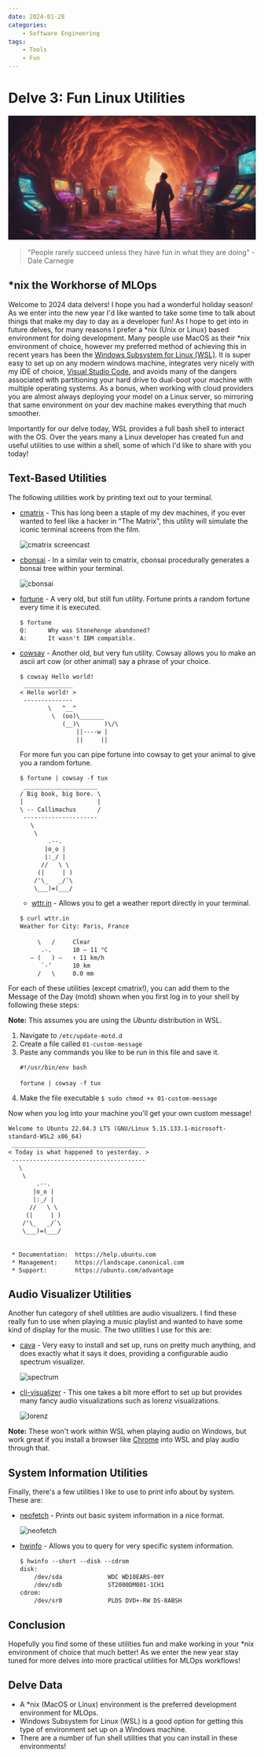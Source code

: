 ```yaml
---
date: 2024-01-28
categories: 
    - Software Engineering
tags: 
    - Tools 
    - Fun
---
```


# Delve 3: Fun Linux Utilities

![Banner](../assets/images/banners/delve3.png)

> "People rarely succeed unless they have fun in what they are doing" - Dale Carnegie

## *nix the Workhorse of MLOps

Welcome to 2024 data delvers! I hope you had a wonderful holiday season! As we enter into the new year I'd like wanted to take some time to talk about things that make my day to day as a developer fun! As I hope to get into in future delves, for many reasons I prefer a *nix (Unix or Linux) based environment for doing development. Many people use MacOS as their *nix environment of choice, however my preferred method of achieving this in recent years has been the [Windows Subsystem for Linux (WSL)](https://learn.microsoft.com/en-us/windows/wsl/about). It is super easy to set up on any modern windows machine, integrates very nicely with my IDE of choice, [Visual Studio Code](https://code.visualstudio.com/docs/remote/wsl), and avoids many of the dangers associated with partitioning your hard drive to dual-boot your machine with multiple operating systems. As a bonus, when working with cloud providers you are almost always deploying your model on a Linux server, so mirroring that same environment on your dev machine makes everything that much smoother.

<!-- more -->

Importantly for our delve today, WSL provides a full bash shell to interact with the OS. Over the years many a Linux developer has created fun and useful utilities to use within a shell, some of which I'd like to share with you today!

## Text-Based Utilities

The following utilities work by printing text out to your terminal.

* [cmatrix](https://github.com/abishekvashok/cmatrix) - This has long been a staple of my dev machines, if you ever wanted to feel like a hacker in "The Matrix", this utility will simulate the iconic terminal screens from the film.

    ![cmatrix screencast](https://github.com/abishekvashok/cmatrix/raw/master/data/img/capture_orig.gif)

* [cbonsai](https://gitlab.com/jallbrit/cbonsai) - In a similar vein to cmatrix, cbonsai procedurally generates a bonsai tree within your terminal.

    ![cbonsai](https://user-content.gitlab-static.net/516ebf93882a9132c52dfbd25843c529d6f7ce95/68747470733a2f2f692e696d6775722e636f6d2f726e714a7833502e676966)

* [fortune](https://en.wikipedia.org/wiki/Fortune_(Unix)) - A very old, but still fun utility. Fortune prints a random fortune every time it is executed.

    ```
    $ fortune
    Q:      Why was Stonehenge abandoned?
    A:      It wasn't IBM compatible.  
    ```

* [cowsay](https://en.wikipedia.org/wiki/Cowsay) - Another old, but very fun utility. Cowsay allows you to make an ascii art cow (or other animal) say a phrase of your choice.
 
    ```
    $ cowsay Hello world!
     ______________
    < Hello world! >
     --------------
            \   ^__^
             \  (oo)\_______
                (__)\       )\/\
                    ||----w |
                    ||     ||
    ```

    For more fun you can pipe fortune into cowsay to get your animal to give you a random fortune.

    ```
    $ fortune | cowsay -f tux
     _____________________
    / Big book, big bore. \
    |                     |
    \ -- Callimachus      /
     ---------------------
       \
        \
            .--.
           |o_o |
           |:_/ |
          //   \ \
         (|     | )
        /'\_   _/`\
        \___)=(___/
    ```

    * [wttr.in](https://github.com/chubin/wttr.in) - Allows you to get a weather report directly in your terminal.

    ```
    $ curl wttr.in
    Weather for City: Paris, France
    
         \   /     Clear
          .-.      10 – 11 °C
       ― (   ) ―   ↑ 11 km/h
          `-’      10 km
         /   \     0.0 mm
    ```

For each of these utilities (except cmatrix!), you can add them to the Message of the Day (motd) shown when you first log in to your shell by following these steps:

**Note:** This assumes you are using the *Ubuntu* distribution in WSL.

1. Navigate to `/etc/update-motd.d`
2. Create a file called `01-custom-message`
3. Paste any commands you like to be run in this file and save it.
    ```
    #!/usr/bin/env bash

    fortune | cowsay -f tux
    ```
4. Make the file executable `$ sudo chmod +x 01-custom-message`

Now when you log into your machine you'll get your own custom message!

```
Welcome to Ubuntu 22.04.3 LTS (GNU/Linux 5.15.133.1-microsoft-standard-WSL2 x86_64)
 ______________________________________
< Today is what happened to yesterday. >
 --------------------------------------
   \
    \
        .--.
       |o_o |
       |:_/ |
      //   \ \
     (|     | )
    /'\_   _/`\
    \___)=(___/


 * Documentation:  https://help.ubuntu.com
 * Management:     https://landscape.canonical.com
 * Support:        https://ubuntu.com/advantage
```

## Audio Visualizer Utilities

Another fun category of shell utilities are audio visualizers. I find these really fun to use when playing a music playlist and wanted to have some kind of display for the music. The two utilities I use for this are:

* [cava](https://github.com/karlstav/cava) - Very easy to install and set up, runs on pretty much anything, and does exactly what it says it does, providing a configurable audio spectrum visualizer.
    
    ![spectrum](https://github.com/karlstav/cava/raw/master/example_files/cava.gif)

* [cli-visualizer](https://github.com/dpayne/cli-visualizer) - This one takes a bit more effort to set up but provides many fancy audio visualizations such as lorenz visualizations.

    ![lorenz](https://camo.githubusercontent.com/29cab0caad4d26157feab6e5910d360125c4a5f382bece4140346c8b84054a81/68747470733a2f2f692e696d6775722e636f6d2f39514a6a6e44492e676966)

**Note:** These won't work within WSL when playing audio on Windows, but work great if you install a browser like [Chrome](https://learn.microsoft.com/en-us/windows/wsl/tutorials/gui-apps#install-google-chrome-for-linux) into WSL and play audio through that.

## System Information Utilities

Finally, there's a few utilities I like to use to print info about by system. These are:

* [neofetch](https://github.com/dylanaraps/neofetch) - Prints out basic system information in a nice format.

    ![neofetch](https://camo.githubusercontent.com/4a677ea31b3a1cbd57216c302e8e29c2a6a6a512ebed8a25491eaf8200065ad9/68747470733a2f2f692e696d6775722e636f6d2f6c55726b51424e2e706e67)

* [hwinfo](https://github.com/openSUSE/hwinfo) - Allows you to query for very specific system information.

    ```
    $ hwinfo --short --disk --cdrom
    disk:
        /dev/sda             WDC WD10EARS-00Y
        /dev/sdb             ST2000DM001-1CH1
    cdrom:
        /dev/sr0             PLDS DVD+-RW DS-8ABSH
    ```

## Conclusion

Hopefully you find some of these utilities fun and make working in your *nix environment of choice that much better! As we enter the new year stay tuned for more delves into more practical utilities for MLOps workflows!

## Delve Data
* A *nix (MacOS or Linux) environment is the preferred development environment for MLOps.
* Windows Subsystem for Linux (WSL) is a good option for getting this type of environment set up on a Windows machine.
* There are a number of fun shell utilities that you can install in these environments!